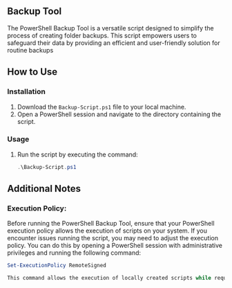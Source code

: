 ## Backup Tool


The PowerShell Backup Tool is a versatile script designed to simplify the process of creating folder backups. This script empowers users to safeguard their data by providing an efficient and user-friendly solution for routine backups


## How to Use

### Installation

1. Download the `Backup-Script.ps1` file to your local machine.
2. Open a PowerShell session and navigate to the directory containing the script.

### Usage

1. Run the script by executing the command:
   ```powershell
   .\Backup-Script.ps1


## Additional Notes

### Execution Policy:

Before running the PowerShell Backup Tool, ensure that your PowerShell execution policy allows the execution of scripts on your system. If you encounter issues running the script, you may need to adjust the execution policy. You can do this by opening a PowerShell session with administrative privileges and running the following command:

```powershell
Set-ExecutionPolicy RemoteSigned

This command allows the execution of locally created scripts while requiring remote scripts to be signed by a trusted publisher.

